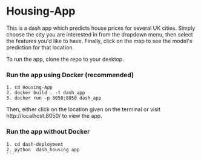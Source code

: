 # Housing-App

This is a dash app which predicts house prices for several UK cities. Simply choose the city you are interested in from the dropdown menu, then select
the features you'd like to have. Finally, click on the map to see the model's prediction for that location.

To run the app, clone the repo to your desktop.

### Run the app using Docker (recommended)
```
1. cd Housing-App
2. docker build . -t dash_app
3. docker run -p 8050:8050 dash_app
```
Then, either click on the location given on the terminal or visit http://localhost:8050/ to view the app.

### Run the app without Docker
```
1. cd dash-deployment
2. python  dash_housing app
``'

